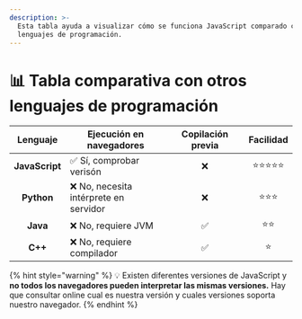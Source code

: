 ```yaml
---
description: >-
  Esta tabla ayuda a visualizar cómo se funciona JavaScript comparado con otros
  lenguajes de programación.
---
```


# 📊 Tabla comparativa con otros lenguajes de programación

<table data-full-width="true"><thead><tr><th align="center">Lenguaje</th><th width="215.13409423828125">Ejecución en navegadores</th><th width="158.5030517578125" align="center">Copilación previa</th><th align="center">Facilidad</th></tr></thead><tbody><tr><td align="center"><strong>JavaScript</strong></td><td>✅ Sí, comprobar verisón</td><td align="center">❌ </td><td align="center">⭐⭐⭐⭐⭐ </td></tr><tr><td align="center"><strong>Python</strong></td><td>❌ No, necesita intérprete en servidor</td><td align="center">❌ </td><td align="center">⭐⭐⭐ </td></tr><tr><td align="center"><strong>Java</strong></td><td>❌ No, requiere JVM</td><td align="center">✅ </td><td align="center">⭐⭐ </td></tr><tr><td align="center"><strong>C++</strong></td><td>❌ No, requiere compilador</td><td align="center">✅ </td><td align="center">⭐ </td></tr></tbody></table>

{% hint style="warning" %}
💡 Existen diferentes versiones de JavaScript y **no todos los navegadores pueden interpretar las mismas versiones.** Hay que consultar online cual es nuestra versión  y cuales versiones soporta nuestro navegador.
{% endhint %}
